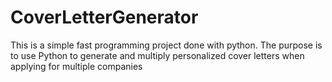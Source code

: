 # CoverLetterGenerator
This is a simple fast programming project done with python. The purpose is to use Python to generate and multiply personalized cover letters when applying for multiple companies
